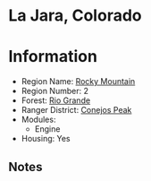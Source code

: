 
La Jara, Colorado
=================
  
# Information  
* Region Name: [Rocky Mountain]()  
* Region Number: 2  
* Forest: [Rio Grande](http://www.fs.usda.gov/riogrande)  
* Ranger District: [Conejos Peak]()  
* Modules:  
  - Engine  
* Housing: Yes  
  
## Notes

